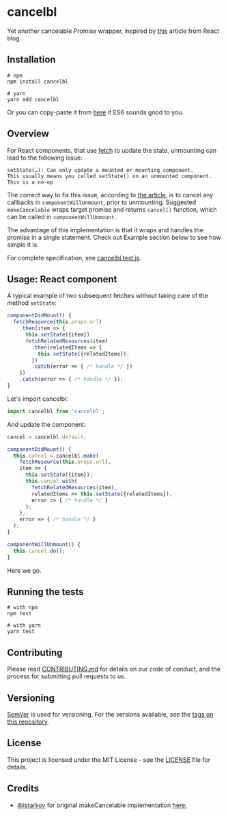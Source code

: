 # cancelbl
Yet another cancelable Promise wrapper,
inspired by [this](https://facebook.github.io/react/blog/2015/12/16/ismounted-antipattern.html) article from React blog.

## Installation

```shell
# npm
npm install cancelbl

# yarn
yarn add cancelbl
```

Or you can copy-paste it from [here](https://github.com/sergeysolovev/cancelbl/blob/master/src/cancelbl.js) if ES6 sounds good to you.

## Overview
For React components, that use [fetch](https://developer.mozilla.org/en/docs/Web/API/Fetch_API) to update the state, unmounting can lead to the following issue:
```
setState(…): Can only update a mounted or mounting component.
This usually means you called setState() on an unmounted component. This is a no-op
```
The correct way to fix this issue, according to [the article](https://facebook.github.io/react/blog/2015/12/16/ismounted-antipattern.html), is to cancel any callbacks in `componentWillUnmount`, prior to unmounting.
Suggested `makeCancelable` wraps target promise and returns `cancel()` function, which can be called in `componentWillUnmount`.

The advantage of this implementation is that it wraps and handles the promise in a single statement. Check out Example section below to see how simple it is.

For complete specification, see [cancelbl.test.js](https://github.com/sergeysolovev/make-cancelable/blob/master/src/cancelbl.test.js).

## Usage: React component
A typical example of two subsequent fetches without taking care of the method `setState`:

```javascript
componentDidMount() {
  fetchResource(this.props.url)
    .then(item => {
      this.setState({item})
      fetchRelatedResources(item)
        .then(relatedItems => {
          this.setState({relatedItems});
        })
        .catch(error => { /* handle */ })
    })
    .catch(error => { /* handle */ });
}
```

Let's import cancelbl:

```javascript
import cancelbl from 'cancelbl';
```

And update the component:

```javascript
cancel = cancelbl.default;

componentDidMount() {
  this.cancel = cancelbl.make(
    fetchResource(this.props.url),
    item => {
      this.setState({item});
      this.cancel.with(
        fetchRelatedResources(item),
        relatedItems => this.setState({relatedItems}),
        error => { /* handle */ }
      );
    },
    error => { /* handle */ }
  );
}

componentWillUnmount() {
  this.cancel.do();
}
```

Here we go.

## Running the tests

```shell
# with npm
npm test

# with yarn
yarn test
```

## Contributing

Please read [CONTRIBUTING.md](CONTRIBUTING.md) for details on our code of conduct, and the process for submitting pull requests to us.

## Versioning

[SemVer](http://semver.org/) is used for versioning. For the versions available, see the [tags on this repository](https://github.com/sergeysolovev/cancelbl/tags).

## License

This project is licensed under the MIT License - see the [LICENSE](LICENSE) file for details.

## Credits
- [@istarkov](https://github.com/istarkov) for original makeCancelable implementation [here](https://github.com/facebook/react/issues/5465#issuecomment-157888325);
